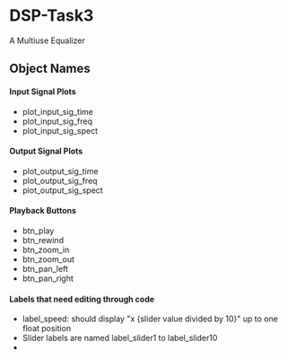 # DSP-Task3
A Multiuse Equalizer
## Object Names
#### Input Signal Plots
* plot_input_sig_time
* plot_input_sig_freq
* plot_input_sig_spect

#### Output Signal Plots
* plot_output_sig_time
* plot_output_sig_freq
* plot_output_sig_spect

#### Playback Buttons
* btn_play
* btn_rewind
* btn_zoom_in
* btn_zoom_out
* btn_pan_left
* btn_pan_right

#### Labels that need editing through code
* label_speed: should display "x {slider value divided by 10}" up to one float position
* Slider labels are named label_slider1 to label_slider10
*  
